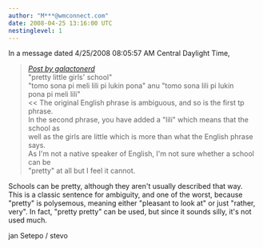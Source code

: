 ```yaml
---
author: "M***@wmconnect.com"
date: 2008-04-25 13:16:00 UTC
nestinglevel: 1
---
```

In a message dated 4/25/2008 08:05:57 AM Central Daylight Time,  

> [_Post by galactonerd_](/OV2hCo5i/tomo-sona-pi-meli-lili-pi-lukin-pona#post1)  
> "pretty little girls' school"  
> "tomo sona pi meli lili pi lukin pona" anu "tomo sona lili pi lukin  
> pona pi meli lili"  
> << The original English phrase is ambiguous, and so is the first tp phrase.  
> In the second phrase, you have added a "lili" which means that the school as  
> well as the girls are little which is more than what the English phrase says.  
> As I'm not a native speaker of English, I'm not sure whether a school can be  
> "pretty" at all but I feel it cannot.  
> 

Schools can be pretty, although they aren't usually described that way.  
This is a classic sentence for ambiguity, and one of the worst, because  
"pretty" is polysemous, meaning either "pleasant to look at" or just "rather,  
very". In fact, "pretty pretty" can be used, but since it sounds silly, it's not  
used much.  
  
jan Setepo / stevo </HTML>